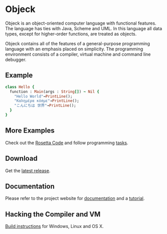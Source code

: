 # Objeck
Objeck is an object-oriented computer language with functional features. The language has ties with Java, Scheme and UML. In this language all data types, except for higher-order functions, are treated as objects.

Objeck contains all of the features of a general-purpose programming language with an emphasis placed on simplicity. The programming environment consists of a compiler, virtual machine and command line debugger.

## Example
```ruby
class Hello {
  function : Main(args : String[]) ~ Nil {
    "Hello World"→PrintLine();
    "Καλημέρα κόσμε"→PrintLine();
    "こんにちは 世界"→PrintLine();
  }
}
```

## More Examples
Check out the [Rosetta Code](http://rosettacode.org/wiki/Category:Objeck) and follow programming [tasks](programs/rc).

## Download
Get the [latest release](https://sourceforge.net/projects/objeck-lang/).

## Documentation
Please refer to the project website for [documentation](http://www.objeck.org/documentation/) and a [tutorial](http://www.objeck.org/tutorial/).

## Hacking the Compiler and VM
[Build instructions](http://www.objeck.org/developers/) for Windows, Linux and OS X. 


